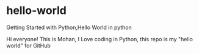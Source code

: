 # hello-world
Getting Started with Python,Hello World in python

Hi everyone!
This is Mohan, I Love coding in Python, this repo is my "hello world" for GitHub 
